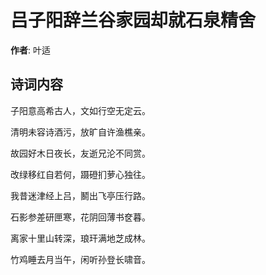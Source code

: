 # 吕子阳辞兰谷家园却就石泉精舍

**作者**: 叶适

## 诗词内容

子阳意高希古人，文如行空无定云。

清明未容诗酒污，放旷自许渔樵亲。

故园好木日夜长，友逝兄沦不同赏。

改绿移红自若何，蹑磴扪萝心独往。

我昔迷津经上吕，鬭出飞亭压行路。

石影参差研匣寒，花阴回薄书奁暮。

离家十里山转深，琅玕满地芝成林。

竹鸡睡去月当午，闲听孙登长啸音。

